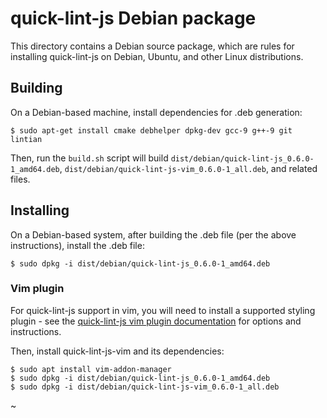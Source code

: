 # quick-lint-js Debian package

This directory contains a Debian source package, which are rules for installing
quick-lint-js on Debian, Ubuntu, and other Linux distributions.

## Building

On a Debian-based machine, install dependencies for .deb generation:

    $ sudo apt-get install cmake debhelper dpkg-dev gcc-9 g++-9 git lintian

Then, run the `build.sh` script will build
`dist/debian/quick-lint-js_0.6.0-1_amd64.deb`,
`dist/debian/quick-lint-js-vim_0.6.0-1_all.deb`, and related files.

## Installing

On a Debian-based system, after building the .deb file (per the above
instructions), install the .deb file:

    $ sudo dpkg -i dist/debian/quick-lint-js_0.6.0-1_amd64.deb

### Vim plugin

For quick-lint-js support in vim, you will need to install a supported styling plugin - see the [quick-lint-js vim plugin documentation](https://github.com/quick-lint/quick-lint-js/blob/master/plugin/vim/quick-lint-js.vim/doc/quick-lint-js.txt) for options and instructions.

Then, install quick-lint-js-vim and its dependencies:

    $ sudo apt install vim-addon-manager
    $ sudo dpkg -i dist/debian/quick-lint-js_0.6.0-1_amd64.deb
    $ sudo dpkg -i dist/debian/quick-lint-js-vim_0.6.0-1_all.deb
~
